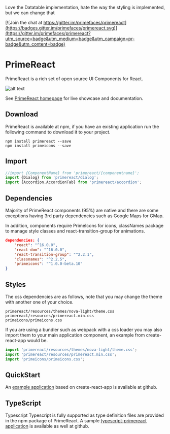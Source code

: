 Love the Datatable implementation, hate the way the styling is implemented, but we can change that

[![Join the chat at https://gitter.im/primefaces/primereact](https://badges.gitter.im/primefaces/primereact.svg)](https://gitter.im/primefaces/primereact?utm_source=badge&utm_medium=badge&utm_campaign=pr-badge&utm_content=badge)

# PrimeReact

PrimeReact is a rich set of open source UI Components for React.

![alt text](https://www.primefaces.org/wp-content/uploads/2017/09/primereact-transparent-250.png "PrimeReact")

See [PrimeReact homepage](https://www.primefaces.org/primereact) for live showcase and documentation.

## Download

PrimeReact is available at npm, if you have an existing application run the following command to download it to your project.

```
npm install primereact --save
npm install primeicons --save
```

## Import

```javascript
//import {ComponentName} from 'primereact/{componentname}';
import {Dialog} from 'primereact/dialog';
import {Accordion,AccordionTab} from 'primereact/accordion';
```

## Dependencies

Majority of PrimeReact components (95%) are native and there are some exceptions having 3rd party dependencies such as Google Maps for GMap.

In addition, components require PrimeIcons for icons, classNames package to manage style classes and react-transition-group for animations.

```json
dependencies: {
    "react": "^16.0.0",
    "react-dom": "^16.0.0",
    "react-transition-group": "^2.2.1",
    "classnames": "^2.2.5",
    "primeicons": "^1.0.0-beta.10"
}
```

## Styles
The css dependencies are as follows, note that you may change the theme with another one of your choice.

```
primereact/resources/themes/nova-light/theme.css
primereact/resources/primereact.min.css
primeicons/primeicons.css
```

If you are using a bundler such as webpack with a css loader you may also import them to your main application component, an example from create-react-app would be.

```javascript
import 'primereact/resources/themes/nova-light/theme.css';
import 'primereact/resources/primereact.min.css';
import 'primeicons/primeicons.css';
```

## QuickStart

An [example application](https://github.com/primefaces/primereact-quickstart) based on create-react-app is available at github.

## TypeScript

Typescript
Typescript is fully supported as type definition files are provided in the npm package of PrimeReact. A sample [typescript-primereact application](https://github.com/primefaces/primereact-typescript-quickstart) is available as well at github.
